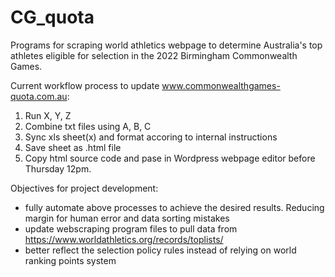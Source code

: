 # CG_quota
Programs for scraping world athletics webpage to determine Australia's top athletes eligible for selection in the 2022 Birmingham Commonwealth Games. 

Current workflow process to update www.commonwealthgames-quota.com.au:
  1. Run X, Y, Z
  2. Combine txt files using A, B, C
  3. Sync xls sheet(x) and format accoring to internal instructions
  4. Save sheet as .html file 
  5. Copy html source code and pase in Wordpress webpage editor before Thursday 12pm.  


Objectives for project development:
  - fully automate above processes to achieve the desired results. Reducing margin for human error and data sorting mistakes
  - update webscraping program files to pull data from https://www.worldathletics.org/records/toplists/ 
  - better reflect the selection policy rules instead of relying on world ranking points system 

